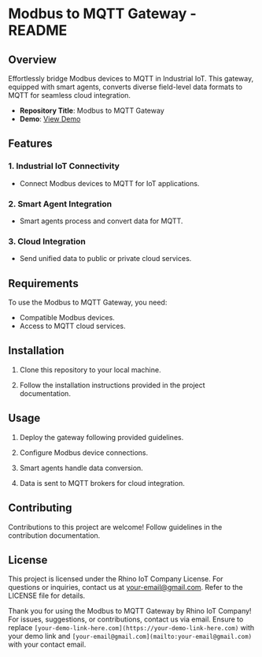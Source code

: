 # Modbus to MQTT Gateway - README

## Overview

Effortlessly bridge Modbus devices to MQTT in Industrial IoT. This gateway, equipped with smart agents, converts diverse field-level data formats to MQTT for seamless cloud integration.

- **Repository Title**: Modbus to MQTT Gateway
- **Demo**: [View Demo](https://youtu.be/cyN72PaVaac)

## Features

### 1. Industrial IoT Connectivity
- Connect Modbus devices to MQTT for IoT applications.
  
### 2. Smart Agent Integration
- Smart agents process and convert data for MQTT.

### 3. Cloud Integration
- Send unified data to public or private cloud services.

## Requirements

To use the Modbus to MQTT Gateway, you need:

- Compatible Modbus devices.
- Access to MQTT cloud services.

## Installation

1. Clone this repository to your local machine.

2. Follow the installation instructions provided in the project documentation.

## Usage

1. Deploy the gateway following provided guidelines.

2. Configure Modbus device connections.

3. Smart agents handle data conversion.

4. Data is sent to MQTT brokers for cloud integration.

## Contributing

Contributions to this project are welcome! Follow guidelines in the contribution documentation.

## License

This project is licensed under the Rhino IoT Company License. For questions or inquiries, contact us at [your-email@gmail.com](mailto:your-email@gmail.com). Refer to the LICENSE file for details.

Thank you for using the Modbus to MQTT Gateway by Rhino IoT Company! For issues, suggestions, or contributions, contact us via email. Ensure to replace `[your-demo-link-here.com](https://your-demo-link-here.com)` with your demo link and `[your-email@gmail.com](mailto:your-email@gmail.com)` with your contact email.
